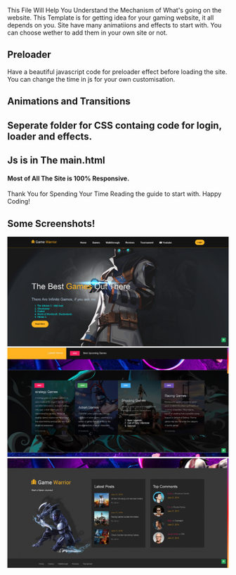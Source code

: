 This File Will Help You Understand the Mechanism of What's going on the website.
This Template is for getting idea for your gaming website, it all depends on you. Site have many animatiions and effects to start with. You can choose wether to add them in your own site or not.

## Preloader
 Have a beautiful javascript code for preloader effect before loading the site. You can change the time in js for your own customisation.
 
## Animations and Transitions
## Seperate folder for CSS containg code for login, loader and effects.
## Js is in The main.html


#### Most of All The Site is 100% Responsive.


Thank You for Spending Your Time Reading the guide to start with.
Happy Coding!

## Some Screenshots!
![](Images/Screenshots/3.png)
![](Images/Screenshots/2.jpg)
![](Images/Screenshots/1.png)
